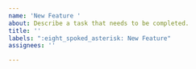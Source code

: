 ```yaml
---
name: 'New Feature '
about: Describe a task that needs to be completed.
title: ''
labels: ":eight_spoked_asterisk: New Feature"
assignees: ''

---
```



